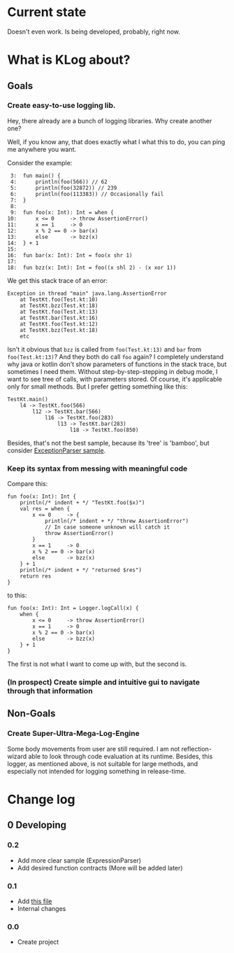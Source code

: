 # Current state

Doesn't even work. Is being developed, probably, right now.

# What is KLog about?

## Goals

### Create easy-to-use logging lib.

Hey, there already are a bunch of logging libraries.
Why create another one?

Well, if you know any, that does exactly what I what this to do,
you can ping me anywhere you want.

Consider the example:

```
 3:  fun main() {
 4:      println(foo(566)) // 62
 5:      println(foo(32872)) // 239
 6:      println(foo(113383)) // Occasionally fail
 7:  }
 8:  
 9:  fun foo(x: Int): Int = when {
10:      x <= 0     -> throw AssertionError()
11:      x == 1     -> 0
12:      x % 2 == 0 -> bar(x)
13:      else       -> bzz(x)
14:  } + 1
15:  
16:  fun bar(x: Int): Int = foo(x shr 1)
17:  
18:  fun bzz(x: Int): Int = foo((x shl 2) - (x xor 1))
```

We get this stack trace of an error:

```
Exception in thread "main" java.lang.AssertionError
    at TestKt.foo(Test.kt:10)
    at TestKt.bzz(Test.kt:18)
    at TestKt.foo(Test.kt:13)
    at TestKt.bar(Test.kt:16)
    at TestKt.foo(Test.kt:12)
    at TestKt.bzz(Test.kt:18)
    etc
```

Isn't it obvious that `bzz` is called from `foo(Test.kt:13)`
and `bar` from `foo(Test.kt:13)`?
And they both do call `foo` again?
I completely understand why java or kotlin don't show
parameters of functions in the stack trace, but sometimes I need them.
Without step-by-step-stepping in debug mode,
I want to see tree of calls, with parameters stored.
Of course, it's applicable only for small methods.
But I prefer getting something like this:

```
TestKt.main()
    l4 -> TestKt.foo(566)
        l12 -> TestKt.bar(566)
            l16 -> TestKt.foo(283)
                l13 -> TestKt.bar(283)
                    l18 -> TestKt.foo(850)
```

Besides, that's not the best sample, because its 'tree' is 'bamboo',
but consider [ExceptionParser sample](src/samples/kotlin/expression/withLogging/ExpressionParser.kt).

### Keep its syntax from messing with meaningful code

Compare this:

```
fun foo(x: Int): Int {
    println(/* indent + */ "TestKt.foo($x)")
    val res = when {
        x <= 0     -> {
            println(/* indent + */ "threw AssertionError") 
            // In case someone unknown will catch it
            throw AssertionError()
        }
        x == 1     -> 0
        x % 2 == 0 -> bar(x)
        else       -> bzz(x)
    } + 1
    println(/* indent + */ "returned $res")
    return res
}
```

to this:

```
fun foo(x: Int): Int = Logger.logCall(x) {
    when {
        x <= 0     -> throw AssertionError()
        x == 1     -> 0
        x % 2 == 0 -> bar(x)
        else       -> bzz(x)
    } + 1
}
```

The first is not what I want to come up with, but the second is.

### (In prospect) Create simple and intuitive gui to navigate through that information

## Non-Goals

### Create Super-Ultra-Mega-Log-Engine

Some body movements from user are still required.
I am not reflection-wizard able to look through code evaluation at its runtime.
Besides, this logger, as mentioned above, is not suitable for large methods,
and especially not intended for logging something in release-time.

# Change log

## 0 Developing

### 0.2

- Add more clear sample (ExpressionParser)
- Add desired function contracts (More will be added later)

### 0.1

- Add [this file](README.md)
- Internal changes

### 0.0

- Create project 